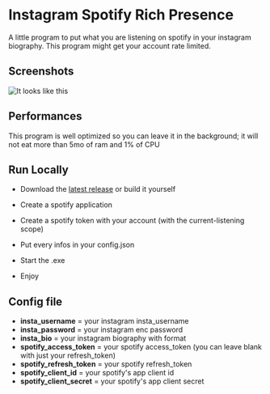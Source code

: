 # Instagram Spotify Rich Presence
A little program to put what you are listening on spotify in your instagram biography.
This program might get your account rate limited.

## Screenshots

![It looks like this](https://media.discordapp.net/attachments/971422905328095255/979073568023408690/Untitled.png)

## Performances

This program is well optimized so you can leave it in the background; it will not eat more than 5mo of ram and 1% of CPU

## Run Locally

- Download the [latest release](https://github.com/Ramokprout/Instagram-Spotify-Rich-Presence/releases/latest) or build it yourself

- Create a spotify application

- Create a spotify token with your account (with the current-listening scope)

- Put every infos in your config.json

- Start the .exe

- Enjoy

## Config file

- **insta_username** = your instagram insta_username
- **insta_password** = your instagram enc password
- **insta_bio** = your instagram biography with format
- **spotify_access_token** = your spotify access_token (you can leave blank with just your refresh_token)
- **spotify_refresh_token** = your spotify refresh_token
- **spotify_client_id** = your spotify's app client id
- **spotify_client_secret** = your spotify's app client secret
